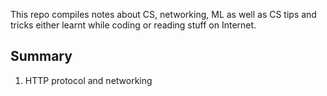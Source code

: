This repo compiles notes about CS, networking, ML as well as CS tips and tricks
either learnt while coding or reading stuff on Internet.

## Summary

1. HTTP protocol and networking

